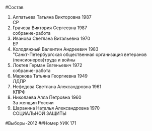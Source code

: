 #Состав
1. Алпатьева Татьяна Викторовна 1987   
    СР
2. Грачева Виктория Сергеевна 1987   
    собрание-работа
3. Иванова Светлана Витальевна 1970   
    ЕР
4. Колодяжный Валентин Андреевич 1983   
    "Санкт-Петербургская общественная организация ветеранов (пенсионеров)труда и войны
5. Локтев Герман Евгеньевич 1972   
    собрание-работа
6. Маркова Татьяна Георгиевна 1949   
    ЛДПР
7. Нефедова Светлана Александровна 1961   
    КПРФ
8. Николаева Алла Петровна 1960   
    За женщин России
9. Шаранина Наталья Александровна 1970   
    СОЦИАЛЬНОЙ ЗАЩИТЫ

#Выборы-2012
##Номер УИК
171